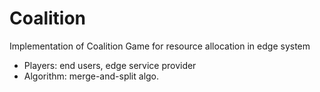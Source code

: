 # Coalition
Implementation of Coalition Game for resource allocation in edge system
- Players: end users, edge service provider
- Algorithm: merge-and-split algo.
